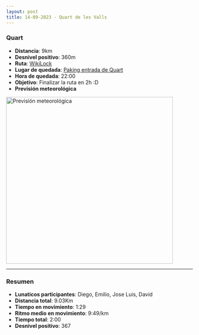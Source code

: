 ```yaml
---
layout: post
title: 14-09-2023 - Quart de les Valls
---
```


### Quart

- **Distancia**: 9km
- **Desnivel positivo**: 360m
- **Ruta**: [WikiLock](https://www.wikiloc.com/hiking-trails/quart-trail-147109855)
- **Lugar de quedada**: [Paking entrada de Quart](https://maps.app.goo.gl/DBjMPjwj1Mc4rTHBA)
- **Hora de quedada**:  22:00
- **Objetivo**: Finalizar la ruta en 2h :D
- **Previsión meteorológica**
<img src="{{ site.baseurl }}public/images/tiempo_20230914.png" alt="Previsión meteorológica" width="450" />

---

### Resumen

- **Lunaticos participantes**: Diego, Emilio, Jose Luis, David
- **Distancia total**: 9.03Km
- **Tiempo en movimiento**: 1:29
- **Ritmo medio en movimiento**: 9:49/km 
- **Tiempo total**: 2:00
- **Desnivel positivo**: 367

<div class="strava-embed-placeholder" data-embed-type="activity" data-embed-id="9850650234"></div><script src="https://strava-embeds.com/embed.js"></script>


